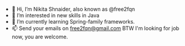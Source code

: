 - 👋 Hi, I’m Nikita Shnaider, also known as @free2fqn
- 👀 I’m interested in new skills in Java
- 🌱 I’m currently learning Spring-family frameworks. 
- 📫 Send your emails on free2fqn@gmail.com
BTW I'm looking for job now, you are welcome.
<!---
free2fqn/free2fqn is a ✨ special ✨ repository because its `README.md` (this file) appears on your GitHub profile.
You can click the Preview link to take a look at your changes.
--->
